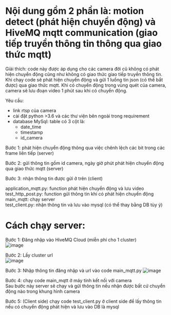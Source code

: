 # Nội dung gồm 2 phần là: motion detect (phát hiện chuyển động) và HiveMQ mqtt communication (giao tiếp truyền thông tin thông qua giao thức mqtt)  

Giải thích: code này được áp dụng cho các camera đời cũ không có phát hiện chuyển động cũng như không có giao thức giao tiếp truyền thông tin. Khi chạy code sẽ phát hiện chuyển động và gửi 1 luồng tin json (có thể bắt được) qua giao thức mqtt. Khi có chuyển động trong vùng quét của camera, camera sẽ lưu đoạn video 1 phút sau khi có chuyển động.  
  
Yêu cầu:  
  - link rtsp của camera
  - cài đặt python >3.6 và các thư viện bên ngoài trong requirement
  - database MySql: table có 3 cột là:  
    + date_time  
    + timestamp  
    + id_camera  
  
Bước 1: phát hiện chuyển động thông qua việc chênh lệch các bit trong các frame liên tiếp (server)  
  
Bước 2: gửi thông tin gồm id camera, ngày giờ phút phát hiện chuyển động qua giao thức mqtt (server)  
  
Bước 3: nhận thông tin được gửi ở trên (client)  
  
application_mqtt.py: function phát hiện chuyển động và lưu video  
test_http_post.py: function gửi thông tin khi có phát hiện chuyển động  
main_mqtt: chạy server  
test_client.py: nhận thông tin và lưu vào mysql (có thể thay bằng DB tùy ý)  

# Cách chạy server:  
  
Bước 1: Đăng nhập vào HiveMQ Cloud (miễn phí cho 1 cluster)  
![image](https://github.com/nguyenlegialam/motion_detection_and_mqtt/assets/116132135/02370461-bb4b-4229-8fe5-56bbfabab1dd)  
  
Bước 2: Lấy cluster url  
![image](https://github.com/nguyenlegialam/motion_detection_and_mqtt/assets/116132135/270d141e-bae6-46a4-8260-87e9f620ae15)  
  
Bước 3: Nhập thông tin đăng nhập và url vào code main_mqtt.py
![image](https://github.com/nguyenlegialam/motion_detection_and_mqtt/assets/116132135/df7a2095-bad8-4d57-af44-5a49c5435536)  
  
Bước 4: chạy code main_mqtt ở máy tính kết nối với camera  
Sau bước này server sẽ chạy và gửi thông tin nếu nhận được bất cứ chuyển động nào trong khung hình camera
  
Bước 5: (Client side) chạy code test_client.py ở client side để lấy thông tin nếu có chuyển động phát hiện và lưu vào DB là mysql  




